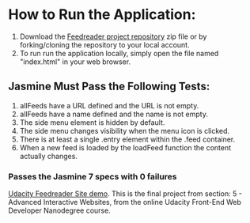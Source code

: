 # How to Run the Application:

1. Download the [Feedreader project repository](http://github.com/udacity/frontend-nanodegree-feedreader) zip file or by forking/cloning the repository to your local account.
2. To run run the application locally, simply open the file named "index.html" in your web browser.


## Jasmine Must Pass the Following Tests:

1. allFeeds have a URL defined and the URL is not empty.
2. allFeeds have a name defined and the name is not empty.
3. The side menu element is hidden by default.
4. The side menu changes visibility when the menu icon is clicked.
5. There is at least a single .entry element within the .feed container.
6. When a new feed is loaded by the loadFeed function the content actually changes.


### Passes the Jasmine 7 specs with 0 failures

[Udacity Feedreader Site demo](https://carmahowlett.github.io/Udacity-Feedreader/).
This is the final project from section: 5 - Advanced Interactive Websites, from the online Udacity Front-End Web Developer Nanodegree course.
